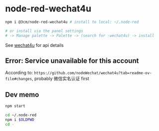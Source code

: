 # node-red-wechat4u

```bash
npm i @3cm/node-red-wechat4u # install to local: ~/.node-red

# or install via the panel settings
# -> Manage palette -> Palette -> (search for -wechat4u) -> install
```

See [wechat4u](https://github.com/nodeWechat/wechat4u) for api details

## Error: Service unavailable for this account

According to: `https://github.com/nodeWechat/wechat4u?tab=readme-ov-file#changes`, probably 微信实名认证 first

## Dev memo

```bash
npm start
```

```bash
cd ~/.node-red
npm i $OLDPWD
cd -
```
